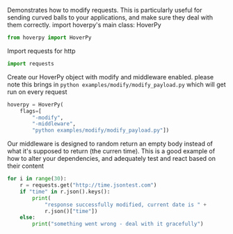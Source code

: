 Demonstrates how to modify requests. This is particularly useful for sending curved balls to your applications, and make sure they deal with them correctly. import hoverpy's main class: HoverPy 

```python
from hoverpy import HoverPy

```

Import requests for http 

```python
import requests

```

Create our HoverPy object with modify and middleware enabled. please note this brings in ```python examples/modify/modify_payload.py``` which will get run on every request 

```python
hoverpy = HoverPy(
    flags=[
        "-modify",
        "-middleware",
        "python examples/modify/modify_payload.py"])

```

Our middleware is designed to random return an empty body instead of what it's supposed to return (the curren time). This is a good example of how to alter your dependencies, and adequately test and react based on their content 

```python
for i in range(30):
    r = requests.get("http://time.jsontest.com")
    if "time" in r.json().keys():
        print(
            "response successfully modified, current date is " +
            r.json()["time"])
    else:
        print("something went wrong - deal with it gracefully")

```

